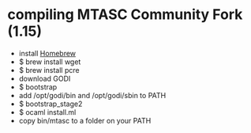 # compiling MTASC Community Fork (1.15)

- install [Homebrew](http://github.com/mxcl/homebrew/)
- $ brew install wget
- $ brew install pcre
- download GODI
- $ bootstrap
- add /opt/godi/bin and /opt/godi/sbin to PATH
- $ bootstrap_stage2
- $ ocaml install.ml
- copy bin/mtasc to a folder on your PATH